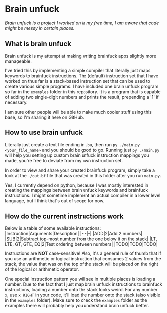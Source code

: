 # Brain unfuck
*Brain unfuck is a project I worked on in my free time, I am aware that code might be messy in certain places.*

## What is brain unfuck
Brain unfuck is my attempt at making writing brainfuck apps slightly more manageable. 

I've tried this by implementing a simple compiler that literally just maps keywords to brainfuck instructions. The (default) instruction set that I have worked on thus far is a stack-based instruction set that can be used to create various simple programs. I have included one brain unfuck program so far in the `examples` folder in this repository. It is a program that is capable of adding two single-digit numbers and prints the result, prepending a '1' if necessary.

I am sure other people will be able to make much cooler stuff using this base, so I'm sharing it here on GitHub.

## How to use brain unfuck
Literally just create a text file ending in `.bu`, then run `py ./main.py <your_file_name>` and you should be good to go. Running just `py ./main.py` will help you setting up custom brain unfuck instruction mappings you made, you're free to deviate from my own instruction set.

In order to view and share your created brainfuck program, simply take a look at the `./out.bf` file that was created in this folder after you run `main.py`.

Yes, I currently depend on python, because I was mostly interested in creating the mappings between brain unfuck keywords and brainfuck instructions. I might sometime implement an actual compiler in a lower level language, but I think that's out of scope for now.

## How do the current instructions work
Below is a table of some available instructions:
|Instruction|Arguments|Description|
|-|-|-|
|ADD|2|Add 2 numbers|
|SUB|2|Subtract top-most number from the one below it on the stack|
|LT, LTE, GT, GTE, EQ|2|Test ordering between numbers|
|TODO|TODO|TODO|

Instructions are **NOT** case-sensitive! Also, it's a general rule of thumb that if you use an arithmetic or logical instruction that consumes 2 values from the stack, the value that was on the top of the stack will be placed on the right of the logical or arithmetic operator.

One special instruction pattern you will see in multiple places is loading a number. Due to the fact that I just map brain unfuck instructions to brainfuck instructions, loading a number onto the stack looks weird. For any number `x`, use `x RIGHT` in your code, it'll load the number onto the stack (also visible in the `examples` folder). Make sure to check the `examples` folder as the examples there will probably help you understand brain unfuck better.
